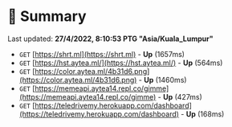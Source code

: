 # 📖 Summary
Last updated: **27/4/2022, 8:10:53 PTG "Asia/Kuala_Lumpur"**

- `GET` [https://shrt.ml](https://shrt.ml) - **Up** (1657ms)
- `GET` [https://hst.aytea.ml/](https://hst.aytea.ml/) - **Up** (564ms)
- `GET` [https://color.aytea.ml/4b31d6.png](https://color.aytea.ml/4b31d6.png) - **Up** (1460ms)
- `GET` [https://memeapi.aytea14.repl.co/gimme](https://memeapi.aytea14.repl.co/gimme) - **Up** (427ms)
- `GET` [https://teledrivemy.herokuapp.com/dashboard](https://teledrivemy.herokuapp.com/dashboard) - **Up** (168ms)
